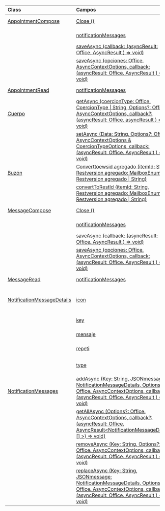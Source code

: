 | Class | Campos | Descripción |
|:---|:---|:---|
|[AppointmentCompose](/javascript/api/outlook/outlook.appointmentcompose)|[Close ()](/javascript/api/outlook/outlook.appointmentcompose#close--)|Cierra el elemento actual que se está redactando|
||[notificationMessages](/javascript/api/outlook/outlook.appointmentcompose#notificationmessages)|Obtiene los mensajes de notificación de un elemento.|
||[saveAsync (callback: (asyncResult: Office. AsyncResult <string> ) => void)](/javascript/api/outlook/outlook.appointmentcompose#saveasync-callback--asyncresult-)|Guarda un elemento de forma asincrónica.|
||[saveAsync (opciones: Office. AsyncContextOptions, callback: (asyncResult: Office. AsyncResult <string> ) => void)](/javascript/api/outlook/outlook.appointmentcompose#saveasync-options--callback--asyncresult-)|Guarda un elemento de forma asincrónica.|
|[AppointmentRead](/javascript/api/outlook/outlook.appointmentread)|[notificationMessages](/javascript/api/outlook/outlook.appointmentread#notificationmessages)|Obtiene los mensajes de notificación de un elemento.|
|[Cuerpo](/javascript/api/outlook/outlook.body)|[getAsync (coercionType: Office. CoercionType \| String, Options?: Office. AsyncContextOptions, callback?: (asyncResult: Office. asyncResult <string> ) => void)](/javascript/api/outlook/outlook.body#getasync-coerciontype--options--callback--asyncresult-)|Devuelve el cuerpo actual en un formato especificado.|
||[setAsync (Data: String, Options?: Office. AsyncContextOptions & CoercionTypeOptions, callback: (asyncResult: Office. AsyncResult <void> ) => void)](/javascript/api/outlook/outlook.body#setasync-data--options--callback--asyncresult-)|Reemplaza todo el cuerpo con el texto especificado.|
|[Buzón](/javascript/api/outlook/outlook.mailbox)|[Converttoewsid agregado (itemId: String, Restversion agregado: MailboxEnums. Restversion agregado \| String)](/javascript/api/outlook/outlook.mailbox#converttoewsid-itemid--restversion-)|Convierte un identificador de elemento con formato para REST al formato EWS.|
||[convertToRestId (itemId: String, Restversion agregado: MailboxEnums. Restversion agregado \| String)](/javascript/api/outlook/outlook.mailbox#converttorestid-itemid--restversion-)|Convierte un identificador de elemento con formato para EWS al formato REST.|
|[MessageCompose](/javascript/api/outlook/outlook.messagecompose)|[Close ()](/javascript/api/outlook/outlook.messagecompose#close--)|Cierra el elemento actual que se está redactando|
||[notificationMessages](/javascript/api/outlook/outlook.messagecompose#notificationmessages)|Obtiene los mensajes de notificación de un elemento.|
||[saveAsync (callback: (asyncResult: Office. AsyncResult <string> ) => void)](/javascript/api/outlook/outlook.messagecompose#saveasync-callback--asyncresult-)|Guarda un elemento de forma asincrónica.|
||[saveAsync (opciones: Office. AsyncContextOptions, callback: (asyncResult: Office. AsyncResult <string> ) => void)](/javascript/api/outlook/outlook.messagecompose#saveasync-options--callback--asyncresult-)|Guarda un elemento de forma asincrónica.|
|[MessageRead](/javascript/api/outlook/outlook.messageread)|[notificationMessages](/javascript/api/outlook/outlook.messageread#notificationmessages)|Obtiene los mensajes de notificación de un elemento.|
|[NotificationMessageDetails](/javascript/api/outlook/outlook.notificationmessagedetails)|[icon](/javascript/api/outlook/outlook.notificationmessagedetails#icon)|Una referencia a un icono que se define en el manifiesto de la sección `Resources`.|
||[key](/javascript/api/outlook/outlook.notificationmessagedetails#key)|El identificador para el mensaje de notificación.|
||[mensaje](/javascript/api/outlook/outlook.notificationmessagedetails#message)|El texto del mensaje de notificación.|
||[repeti](/javascript/api/outlook/outlook.notificationmessagedetails#persistent)|Especifica si el mensaje debe ser persistente.|
||[type](/javascript/api/outlook/outlook.notificationmessagedetails#type)|Especifica el `ItemNotificationMessageType` del mensaje.|
|[NotificationMessages](/javascript/api/outlook/outlook.notificationmessages)|[addAsync (Key: String, JSONmessage: NotificationMessageDetails, Options?: Office. AsyncContextOptions, callback?: (asyncResult: Office. AsyncResult <void> ) => void)](/javascript/api/outlook/outlook.notificationmessages#addasync-key--jsonmessage--options--callback--asyncresult-)|Agrega una notificación a un elemento.|
||[getAllAsync (Options?: Office. AsyncContextOptions, callback?: (asyncResult: Office. AsyncResult<NotificationMessageDetails [] >) => void)](/javascript/api/outlook/outlook.notificationmessages#getallasync-options--callback--asyncresult-)|Devuelve todas las claves y los mensajes de un elemento.|
||[removeAsync (Key: String, Options?: Office. AsyncContextOptions, callback?: (asyncResult: Office. AsyncResult <void> ) => void)](/javascript/api/outlook/outlook.notificationmessages#removeasync-key--options--callback--asyncresult-)|Quita un mensaje de notificación de un elemento.|
||[replaceAsync (Key: String, JSONmessage: NotificationMessageDetails, Options?: Office. AsyncContextOptions, callback?: (asyncResult: Office. AsyncResult <void> ) => void)](/javascript/api/outlook/outlook.notificationmessages#replaceasync-key--jsonmessage--options--callback--asyncresult-)|Reemplaza un mensaje de notificación que tiene una clave determinada con otro mensaje.|
